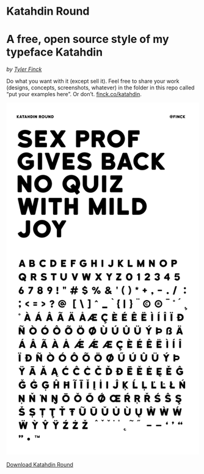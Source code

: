 # Katahdin Round
A free, open source style of my typeface Katahdin
========
_by [Tyler Finck](https://www.finck.co)_

Do what you want with it (except sell it). Feel free to share your work (designs, concepts, screenshots, whatever) in the folder in this repo called “put your examples here”. Or don’t.  [finck.co/katahdin](https://www.tylerfinck.com/work/fonts/katahdin).

![Katahdin Round](https://raw.githubusercontent.com/sursly/katahdin/master/preview.jpg)

[Download Katahdin Round](https://github.com/sursly/katahdin/archive/master.zip)
